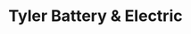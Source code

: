 ---
title: "Tyler Battery & Electric"
url: /grand-junction/tyler-battery-and-electric/
shop: car repair
---